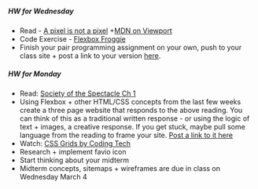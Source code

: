 ##### HW for Wednesday
* Read - [A pixel is not a pixel](https://www.quirksmode.org/blog/archives/2010/04/a_pixel_is_not.html) +[MDN on Viewport](https://developer.mozilla.org/en-US/docs/Mozilla/Mobile/Viewport_meta_tag)
* Code Exercise - [Flexbox Froggie](https://flexboxfroggy.com/)
* Finish your pair programming assignment on your own, push to your class site + post a link to your version [here](https://github.com/rebleo/webDevSpring2020/wiki/Week-05#pair-programming-projects).

##### HW for Monday
* Read: [Society of the Spectacle Ch 1](debord.html) 
* Using Flexbox + other HTML/CSS concepts from the last few weeks create a three page website that responds to the above reading. You can think of this as a traditional written response - or using the logic of text + images, a creative response. If you get stuck, maybe pull some language from the reading to frame your site. [Post a link to it here](https://github.com/rebleo/webDevSpring2020/wiki/Week-06#debord-response-sites)
* Watch: [CSS Grids by Coding Tech](https://www.youtube.com/watch?v=7kVeCqQCxlk)
* Research + implement favio icon
* Start thinking about your midterm
* Midterm concepts, sitemaps + wireframes are due in class on Wednesday March 4